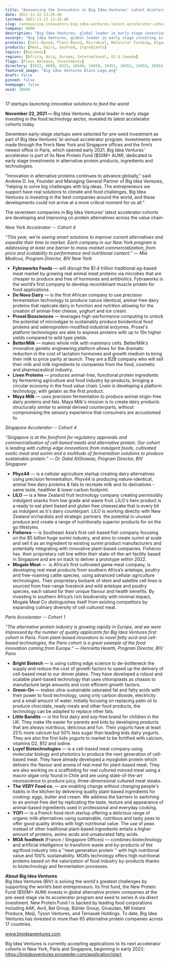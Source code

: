 ```yaml
---
title: "Announcing the Innovators in Big Idea Ventures’ Latest Accelerator Cohorts"
date: 2021-11-22 13:26:48
lastmod: 2021-11-22 13:26:48
slug: /announcing-innovators-big-idea-ventures-latest-accelerator-cohorts
company: 6600
description: "Big Idea Ventures, global leader in early stage investing in the food technology sector, revealed its latest accelerator cohorts today. Seventeen early-stage startups were selected for pre-seed investment as part of Big Idea Ventures’ bi-annual accelerator program."
excerpt: "Big Idea Ventures, global leader in early stage investing in the food technology sector, revealed its latest accelerator cohorts today. Seventeen early-stage startups were selected for pre-seed investment as part of Big Idea Ventures’ bi-annual accelerator program."
proteins: [Cell-Based, Plant-Based, Microbial, Molecular Farming, Algae]
products: [Meat, Dairy, Seafood, Ingredients]
topics: [Business]
regions: [Africa, Asia, Europe, International, US & Canada]
flags: [Press Release, Investments]
directory: [5852, 6600, 8333, 10449, 10450, 10451, 10452, 10453, 10454, 10455]
featured_image: "Big Idea Ventures Black Logo.png"
draft: false
pinned: false
homepage: false
uuid: 10048
---
```

<p><em>1</em><em>7 startups launching innovative solutions to feed the world</em></p>
<p><strong>November 22,</strong><strong> </strong><strong>2021 — </strong>Big Idea Ventures, global leader in early stage investing in the food technology sector, revealed its latest accelerator cohorts today.</p>
<p>Seventeen early-stage startups were selected for pre-seed investment as part of Big Idea Ventures’ bi-annual accelerator program. Investments were made through the firm’s New York and Singapore offices and the firm’s newest office in Paris, which opened early 2021. Big Idea Ventures’ accelerator is part of its New Protein Fund ($50M+ AUM), dedicated to early stage investments in alternative protein products, ingredients and technologies.</p>
<p>“Innovation in alternative proteins continues to advance globally,” said Andrew D. Ive, Founder and Managing General Partner of Big Idea Ventures, “helping to solve big challenges with big ideas. The entrepreneurs we support have real solutions to climate and food challenges, Big Idea Ventures is investing in the best companies around the world, and these developments could not arrive at a more critical moment for us all.”</p>
<p>The seventeen companies in Big Idea Ventures’ latest accelerator cohorts are developing and improving on protein alternatives across the value chain:</p>
<p><em>New York Accelerator</em> -- <em>Cohort 4</em></p>
<p><em>“This year, we’re seeing smart solutions to improve current alternatives and expedite their time to market. Each company in our New York program is addressing at least one barrier to mass-market commercialization, from price and scalability to performance and nutritional content.” — Mia Medicus, Program Director, BIV New York</em></p>
<ul>
<li><strong>Fybraworks </strong><strong>Foods</strong> — will disrupt the $1.4 trillion traditional ag-based meat market by growing real animal meat proteins via microbes that are cheaper to produce and free of hormones and antibiotics. Fybraworks is the world’s first company to develop recombinant muscle protein for food applications.</li>
<li><strong>De Novo Dairy</strong> — is the first African company to use precision fermentation technology to produce nature identical, animal-free dairy proteins that replicate dairy in function and nutrition allowing for the creation of animal-free cheese, yoghurt and ice cream.</li>
<li><strong>Prosel Biosciences</strong> — leverages high-performance computing to unlock the potential of microalgae to sustainably produce bioidentical food proteins and selenoprotein-modified industrial enzymes. Prosel's platform technologies are able to express proteins with up to 10x higher yields compared to wild type yields.</li>
<li><strong>BetterMilk</strong> — makes whole milk with mammary cells. BetterMilk’s innovative genetic engineering platform allows for the dramatic reduction in the cost of lactation hormones and growth medium to bring their milk to price parity at launch. They are a B2B company who will sell their milk and milk ingredients to companies from the food, cosmetic and pharmaceutical industry.</li>
<li><strong>Liven Proteins</strong> — produces animal-free, functional protein ingredients by fermenting agriculture and food industry by-products, bringing a circular economy in the food value chain. Liven is developing a platform technology, with gelatin as the first product.</li>
<li><strong>Maya Milk</strong> — uses precision fermentation to produce animal origin-free dairy proteins and fats. Maya Milk's mission is to create dairy products structurally similar to animal derived counterparts, without compromising the sensory experience that consumers are accustomed to.</li>
</ul>
<p><em>Singapore Accelerator</em><strong> </strong>--<strong> </strong><em>Cohort </em><em>4</em></p>
<p><em>“Singapore is at the forefront for regulatory approvals and commercialisation of cell-based meats and alternative protein. Our cohort is leading with cutting-edge innovations from indulgent foods, cultivated exotic meat and surimi and a multitude of fermentation solutions to produce sustainable protein.” — Dr. Dalal AlGhawas, Program Director, BIV Singapore</em></p>
<ul>
<li><strong>Phyx44</strong> — is a cellular agriculture startup creating dairy alternatives using precision fermentation. Phyx44 is producing nature-identical, animal free dairy proteins & fats to recreate milk and its derivatives - same taste, healthier & lower carbon footprint.</li>
<li><strong>LILO</strong> — is a New Zealand fruit technology company creating permissibly indulgent snacks from low grade and waste fruit. LILO's hero product is a ready to eat plant based and gluten free cheesecake that is every bit as indulgent as it's dairy counterpart. LILO is working directly with New Zealand orchardists and strategic partners  the potential in unused produce and create a range of nutritionally superior products for on the go lifestyles.</li>
<li><strong>Fisheroo</strong> — is Southeast Asia’s first cell-based fish company focusing on the $5 billion huge surimi industry, and aims to create surimi at scale and sell it as an ingredient to existing surimi product manufacturers and potentially integrating with innovative plant-based companies. Fisheroo has  their proprietary cell line within their state-of-the-art facility based in Singapore and are on track to deliver a prototype within 2022.</li>
<li><strong>Mogale Meat</strong> —  is Africa’s first cultivated game meat company, is developing real meat products from southern Africa’s antelope, poultry and free-roaming cattle species, using advanced cellular agriculture technologies. Their proprietary biobank of stem and satellite cell lines is sourced from free-range livestock and wild antelope and poultry species, each valued for their unique flavour and health benefits. By investing in southern Africa’s rich biodiversity with minimal impact, Mogale Meat Co distinguishes itself from existing competitors by expanding culinary diversity of cell cultured meat.</li>
</ul>
<p><em>Paris Accelerator -- Cohort 1</em></p>
<p><em>“The alternative protein industry is growing rapidly in Europe, and we were impressed by the number of quality applicants for Big Idea Ventures first cohort in Paris. From plant-based innovators to novel fatty acid and cell-based technologies, the Paris cohort is a great example of the food innovation coming from Europe.” </em><em>— Henrietta Hearth, Program Director, BIV Paris</em></p>
<ul>
<li><strong>Bright Biotech</strong> — is using cutting edge science to de-bottleneck the supply and reduce the cost of growth factors to speed up the delivery of cell-based meat to our dinner plates. They have developed a robust and scalable plant-based technology that uses chloroplasts as chassis to manufacture large amounts and cost-efficient growth factors.</li>
<li><strong>Green-On</strong> — makes ultra-sustainable saturated fat and fatty acids with their power to food technology, using only carbon dioxide, electricity and a small amount of water. Initially focusing on replacing palm oil to produce chocolate, ready meals and other food products, the technology can be adapted to replace other fats.      </li>
<li><strong>Little Bandits</strong> — is the first dairy and soy-free brand for children in the UK. They make life easier for parents and kids by developing products that are always nutritious, delicious and fun. Their yogurts have at least 25% more calcium but 50% less sugar than leading kids dairy yogurts. They are also the first kids yogurts to market to be fortified with calcium, vitamins D2, B12 and iodine.                 </li>
<li><strong>Luyef Biotechnologies</strong> — is a cell-based meat company using molecular biology and photonics to produce the next generation of cell-based meat. They have already developed a myoglobin protein which delivers the flavour and aroma of real meat for plant-based meat. They are also working on a scaffolding for real cultured minced meat using a macro-algae only found in Chile and are using state-of-the-art neuroscience to produce juicy, three-dimensional cultured meat steaks.</li>
<li><strong>The VERY Food co.</strong> — are enabling change without changing people's habits in the kitchen by delivering quality plant-based ingredients for cooking: eggs, butter and cream. We address the barriers to switching to an animal-free diet by replicating the taste, texture and appearance of animal-based ingredients used in professional and everyday cooking.</li>
<li><strong>YOFI</strong> — is a French food-tech startup offering a delicious range of organic milk alternatives using sustainable, nutritious and tasty peas to offer good quality drinks with high nutritional value. The use of peas instead of other traditional plant-based ingredients entails a higher amount of proteins, amino acids and unsaturated fatty acids.</li>
<li><strong>MOA foodtech</strong> (France / Singapore Offices) — combines biotechnology and artificial intelligence to transform waste and by-products of the agrifood industry into a ''next generation protein '' with high nutritional value and 100% sustainability. MOA’s technology offers high nutritional proteins based on the valorization of food industry by-products thanks to biotechnology and fermentation processes.</li>
</ul>
<p><strong>About Big Idea Ventures</strong><br />
Big Idea Ventures (BIV) is solving the world's greatest challenges by supporting the world’s best entrepreneurs. Its first fund, the New Protein Fund ($50M+ AUM) invests in global alternative protein companies at the pre-seed stage via its accelerator program and seed to series A via direct investment. New Protein Fund I is backed by leading food corporations including AAK, Avril, Bel Group, Bühler Group, Givaudan, NR Instant Produce, Meiji, Tyson Ventures, and Temasek Holdings. To date, Big Idea Ventures has invested in more than 65 alternative protein companies across 17 countries.</p>
<p><a href="http://www.bigideaventures.com">www</a><a href="http://www.bigideaventures.com">.bigideaventures.com</a></p>
<p>Big Idea Ventures is currently accepting applications to its next accelerator cohorts in New York, Paris and Singapore, beginning in early 2022: <a href="https://bigideaventures.proseeder.com/application/start">https://bigideaventures.proseeder.com/application/start </a></p>
